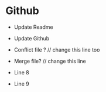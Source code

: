 # Github

- Update Readme
- Update Github
- Conflict file ? // change this line too
- Merge file? // change this line

- Line 8
- Line 9
